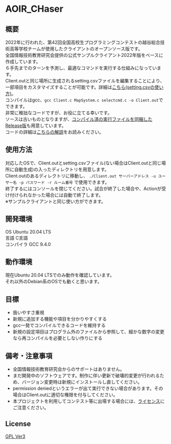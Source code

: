 # AOIR_CHaser
## 概要
2022年に行われた、第42回全国高校生プログラミングコンテストの越谷総合技術高等学校チームが使用したクライアントのオープンソース版です。  
全国情報技術教育研究会提供の公式サンプルクライアント2022年版をベースに作成しています。  
６手先までのターンを予測し、最適なコマンドを実行する仕組みになっています。  
Client.outと同じ場所に生成されるsetting.csvファイルを編集することにより、一部項目をカスタマイズすることが可能です。詳細は[こちら(setting.csvの使い方)](docs/setting_method.md)。  
コンパイルはgcc、`gcc Client.c MapSystem.c selectcmd.c -o Client.out`でできます。  
非常に稚拙なコードですが、お役に立てる幸いです。  
ソースは古いものとなりますが、[コンパイル済の実行ファイルを同梱したRelease版](https://github.com/SousiOmine/AOIR_CHaser/releases)も用意しています。  
コードの詳細は[こちらの解説](docs/commentary.md)をお読みください。

## 使用方法  
対応したOSで、Client.outとsetting.csvファイル(ない場合はClient.outと同じ場所に自動生成)の入ったディレクトリを用意します。  
Client.outのあるディレクトリに移動し、 `./Client.out サーバーアドレス -u ユーザー名 -p パスワード -r ルーム番号` で使用できます。  
終了するにはコンソールを閉じてください。試合が終了した場合や、Actionが受け付けられなかった場合には自動で終了します。  
※サンプルクライアントと同じ使い方ができます。

## 開発環境  
OS Ubuntu 20.04 LTS  
言語 C言語  
コンパイラ GCC 9.4.0  

## 動作環境  
現在Ubuntu 20.04 LTSでのみ動作を確認しています。  
それ以外のDebian系のOSでも動くと思います。  

## 目標
- 扱いやすさ重視
- 新規に追加する機能や項目を分かりやすくする
- gcc一発でコンパイルできるコードを維持する
- 新規の設定項目はプログラム外のファイルから参照して、細かな数字の変更なら再コンパイルを必要としない作りにする  

## 備考・注意事項  
- 全国情報技術教育研究会からのサポートはありません。  
- まだ開発中のソフトウェアです。制作に伴い更新で破壊的変更が行われるため、バージョン変更時は新規にインストールし直してください。
- permission deniedというエラーが出て実行できない場合があります。その場合はClient.outに適切な権限を付与してください。  
- 本プロジェクトを利用してコンテスト等に出場する場合には、[ライセンス](license)にご注意ください。  

## License  
[GPL Ver3](license)  

